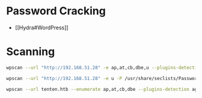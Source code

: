 


# Password Cracking

* [[Hydra#WordPress]]

# Scanning

```bash
wpscan --url "http://192.168.51.28" -e ap,at,cb,dbe,u --plugins-detection aggressive --api-token FFecATFWJkJRJscMHLXiSKx5PGgWcbj6iOiQgsvsnIM
```

```bash
wpscan --url "http://192.168.51.28" -e u -P /usr/share/seclists/Passwords/Common-Credentials/500-worst-passwords.txt
```

```bash
wpscan --url tenten.htb --enumerate ap,at,cb,dbe --plugins-detection aggressive
```